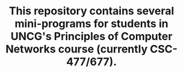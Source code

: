 <h1 align="center" Principles of Computer Networks Tools</h1>

This repository contains several mini-programs for students in UNCG's Principles of Computer Networks course (currently CSC-477/677).
